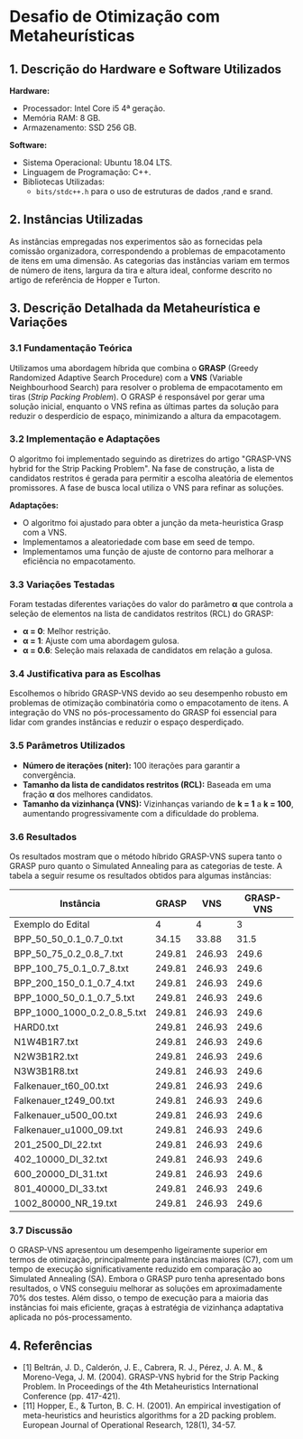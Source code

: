 # Desafio de Otimização com Metaheurísticas

## 1. Descrição do Hardware e Software Utilizados

**Hardware:**
- Processador: Intel Core i5 4ª geração.
- Memória RAM: 8 GB.
- Armazenamento: SSD 256 GB.

**Software:**
- Sistema Operacional: Ubuntu 18.04 LTS.
- Linguagem de Programação: C++.
- Bibliotecas Utilizadas:
  - `bits/stdc++.h` para o uso de estruturas de dados ,rand e srand.

## 2. Instâncias Utilizadas

As instâncias empregadas nos experimentos são as fornecidas pela comissão organizadora, correspondendo a problemas de empacotamento de itens em uma dimensão. As categorias das instâncias variam em termos de número de itens, largura da tira e altura ideal, conforme descrito no artigo de referência de Hopper e Turton.

## 3. Descrição Detalhada da Metaheurística e Variações

### 3.1 Fundamentação Teórica

Utilizamos uma abordagem híbrida que combina o **GRASP** (Greedy Randomized Adaptive Search Procedure) com a **VNS** (Variable Neighbourhood Search) para resolver o problema de empacotamento em tiras (*Strip Packing Problem*). O GRASP é responsável por gerar uma solução inicial, enquanto o VNS refina as últimas partes da solução para reduzir o desperdício de espaço, minimizando a altura da empacotagem.

### 3.2 Implementação e Adaptações

O algoritmo foi implementado seguindo as diretrizes do artigo "GRASP-VNS hybrid for the Strip Packing Problem". Na fase de construção, a lista de candidatos restritos é gerada para permitir a escolha aleatória de elementos promissores. A fase de busca local utiliza o VNS para refinar as soluções.

**Adaptações:**
- O algoritmo foi ajustado para obter a junção da meta-heuristica Grasp com a VNS.
- Implementamos a aleatoriedade com base em seed de tempo.
- Implementamos uma função de ajuste de contorno para melhorar a eficiência no empacotamento.

### 3.3 Variações Testadas

Foram testadas diferentes variações do valor do parâmetro **α** que controla a seleção de elementos na lista de candidatos restritos (RCL) do GRASP:
- **α = 0**: Melhor restrição.
- **α = 1**: Ajuste com uma abordagem gulosa.
- **α = 0.6**: Seleção mais relaxada de candidatos em relação a gulosa.

### 3.4 Justificativa para as Escolhas

Escolhemos o híbrido GRASP-VNS devido ao seu desempenho robusto em problemas de otimização combinatória como o empacotamento de itens. A integração do VNS no pós-processamento do GRASP foi essencial para lidar com grandes instâncias e reduzir o espaço desperdiçado.

### 3.5 Parâmetros Utilizados

- **Número de iterações (niter):** 100 iterações para garantir a convergência.
- **Tamanho da lista de candidatos restritos (RCL):** Baseada em uma fração **α** dos melhores candidatos.
- **Tamanho da vizinhança (VNS):** Vizinhanças variando de **k = 1** a **k = 100**, aumentando progressivamente com a dificuldade do problema.

### 3.6 Resultados

Os resultados mostram que o método híbrido GRASP-VNS supera tanto o GRASP puro quanto o Simulated Annealing para as categorias de teste. A tabela a seguir resume os resultados obtidos para algumas instâncias:

| Instância | GRASP | VNS | GRASP-VNS |
|-----------|-------|-----------|--------|
|    Exemplo do Edital    | 4 | 4 | 3 |
| BPP_50_50_0.1_0.7_0.txt | 34.15 | 33.88     | 31.5   |
| BPP_50_75_0.2_0.8_7.txt | 249.81| 246.93    | 249.6  |
| BPP_100_75_0.1_0.7_8.txt | 249.81| 246.93    | 249.6  |
|BPP_200_150_0.1_0.7_4.txt | 249.81| 246.93    | 249.6  |
| BPP_1000_50_0.1_0.7_5.txt | 249.81| 246.93    | 249.6  |
| BPP_1000_1000_0.2_0.8_5.txt | 249.81| 246.93    | 249.6  |
| HARD0.txt | 249.81| 246.93    | 249.6  |
| N1W4B1R7.txt| 249.81| 246.93    | 249.6  |
| N2W3B1R2.txt | 249.81| 246.93    | 249.6  |
| N3W3B1R8.txt | 249.81| 246.93    | 249.6  |
| Falkenauer_t60_00.txt | 249.81| 246.93    | 249.6  |
| Falkenauer_t249_00.txt | 249.81| 246.93    | 249.6  |
| Falkenauer_u500_00.txt | 249.81| 246.93    | 249.6  |
| Falkenauer_u1000_09.txt | 249.81| 246.93    | 249.6  |
| 201_2500_DI_22.txt | 249.81| 246.93    | 249.6  |
| 402_10000_DI_32.txt | 249.81| 246.93    | 249.6  |
| 600_20000_DI_31.txt | 249.81| 246.93    | 249.6  |
| 801_40000_DI_33.txt | 249.81| 246.93    | 249.6  |
| 1002_80000_NR_19.txt | 249.81| 246.93    | 249.6  |

### 3.7 Discussão

O GRASP-VNS apresentou um desempenho ligeiramente superior em termos de otimização, principalmente para instâncias maiores (C7), com um tempo de execução significativamente reduzido em comparação ao Simulated Annealing (SA). Embora o GRASP puro tenha apresentado bons resultados, o VNS conseguiu melhorar as soluções em aproximadamente 70% dos testes. Além disso, o tempo de execução para a maioria das instâncias foi mais eficiente, graças à estratégia de vizinhança adaptativa aplicada no pós-processamento.

## 4. Referências
- [1] Beltrán, J. D., Calderón, J. E., Cabrera, R. J., Pérez, J. A. M., & Moreno-Vega, J. M. (2004). GRASP-VNS hybrid for the Strip Packing Problem. In Proceedings of the 4th Metaheuristics International Conference (pp. 417-421).
- [11] Hopper, E., & Turton, B. C. H. (2001). An empirical investigation of meta-heuristics and heuristics algorithms for a 2D packing problem. European Journal of Operational Research, 128(1), 34-57.
